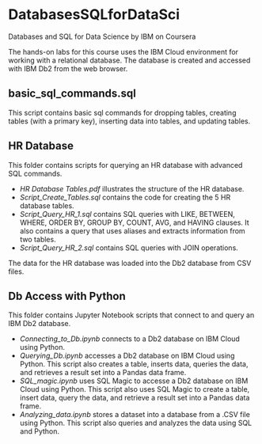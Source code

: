 # DatabasesSQLforDataSci
Databases and SQL for Data Science by IBM on Coursera

The hands-on labs for this course uses the IBM Cloud environment for working with a relational database. The database is created and accessed with IBM Db2 from the web browser.

## basic_sql_commands.sql  
This script contains basic sql commands for dropping tables, creating tables (with a primary key), inserting data into tables, and updating tables.

## HR Database  
This folder contains scripts for querying an HR database with advanced SQL commands.  
* _HR Database Tables.pdf_ illustrates the structure of the HR database.  
* _Script_Create_Tables.sql_ contains the code for creating the 5 HR database tables.
* _Script_Query_HR_1.sql_ contains SQL queries with LIKE, BETWEEN, WHERE, ORDER BY, GROUP BY, COUNT, AVG, and HAVING clauses. It also contains a query that uses aliases and extracts information from two tables.  
* _Script_Query_HR_2.sql_ contains SQL queries with JOIN operations.  

The data for the HR database was loaded into the Db2 database from CSV files.

## Db Access with Python
This folder contains Jupyter Notebook scripts that connect to and query an IBM Db2 database.  
* _Connecting_to_Db.ipynb_ connects to a Db2 database on IBM Cloud using Python.  
* _Querying_Db.ipynb_ accesses a Db2 database on IBM Cloud using Python. This script also creates a table, inserts data, queries the data, and retrieves a result set into a Pandas data frame.  
* _SQL_magic.ipynb_ uses SQL Magic to accesse a Db2 database on IBM Cloud using Python. This script also uses SQL Magic to create a table, insert data, query the data, and retrieve a result set into a Pandas data frame.    
* _Analyzing_data.ipynb_ stores a dataset into a database from a .CSV file using Python. This script also queries and analyzes the data using SQL and Python.   
